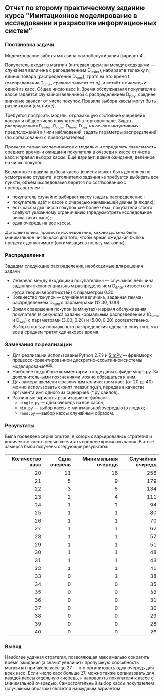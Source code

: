 ## Отчет по второму практическому заданию курса "Имитационное моделирование в исследовании и разработке информационных систем"

### Постановка задачи
Моделирование работы магазина самообслуживания (вариант 4).

Покупатель входит в магазин (интервал времени между входящими — случайная величина с рапределением D<sub>enter</sub>), набирает в тележку n<sub>i</sub> единиц товара (распределение D<sub>num</sub>), тратя на это время t<sub>i</sub> (распределение D<sub>time</sub>, среднее зависит от n<sub>i</sub>), и встаёт в очередь к одной из касс. Общее число касс k. Время обслуживания покупателя в кассе задаётся случайной величиной с распределением D<sub>pay</sub>, среднее значение зависит от числа покупок. Правила выбора кассы могут быть различными (см. ниже).

Требуется построить модель, отражающую состояние очередей к кассам и общее число покупателей в торговом зале. Задать распределения D<sub>enter</sub>, D<sub>num</sub>, D<sub>time</sub>, D<sub>pay</sub> на основе интуитивных предположений и / или наблюдений, задать параметры распределений (по согласованию с преподавателем).

Провести серию экспериментов с моделью и определить зависимость среднего времени ожидания покупателя в очереди к кассе от числа касс и правил выбора кассы. Ещё вариант: время ожидания, делённое на число покупок.

Возможные правила выбора кассы (список может быть дополнен по усмотрению студента,  исполнителю задания не требуется выбирать  все пункты, объём исследования берётся по  согласованию с преподавателем):
* покупатель случайно выбирает кассу (задать распределение);
* покупатель идёт к кассе с очередью наименьшей длины (в людях);
* есть кассы для числа покупок «не более чем», покупатели строго следуют указанному ограничению (предусмотреть исследование числа таких касс);
* одна очередь на все кассы.

Дополнительно: провести исследование, каково должно быть  минимальное число касс для того, чтобы время ожидания было в пределах допустимого (оптимизация в пользу магазина).

### Распределения
Зададим следующие распраделения, необходимые для решения задачи:
* Интервал между входящими покупателями — случайная величина, заданная экспоненциальным распределением D<sub>enter</sub> (известно из курса теории вероятностей) с параметром 0.30.
* Количество покупок — случайная величина, заданная гамма-распределением D<sub>num</sub> с параметрами (12.00, 1.00).
* Время совершения покупок (в минутах) и время обслуживания покупателя (в секундах) заданы нормальным распределением (D<sub>time</sub> и D<sub>pay</sub>) с параметрами (3.00, 0.20) и (5.00, 0.20) соответственно. Выбор в пользу нормального распределения сделан в силу того, что все в среднем тратят одинаковое время.

### Замечания по реализации
* Для реализации использованы Python 2.7.9 и [SimPy](https://simpy.readthedocs.io/) — фреймворк процессо-ориентированной дискретно-событийной системы моделирования<sup>[wiki](https://ru.wikipedia.org/wiki/SimPy)</sup>.
* Наиболее подробные комментарии в коде даны в файде single.py. За дополнительными пояснениями можно обращаться к ним.
* Для замера времени с различным количеством касс (от 20 до 40) можно использовать скрипт measuring.sh, передав в качестве аргумента имя одного из сценариев (\*.py файлов).
* Различные варианты реализации по файлам:
  * `single.py` — одна очередь на все кассы;
  * `min.py` — выбор кассы с минимальной очередью (в людях);
  * `rand.py` — выбор кассы случайным образом.

### Результаты
Была проведена серия опытов, в которых варьировались стратегия и количество касс с целью посчитать среднее время ожидания. В итоге замеров были получены следующие результаты:

|    Количество касс    |    Одна очерель   |    Минимальная очередь    |    Случайная очередь  |
|    ---:   |    ---:   |    ---:   |    ---:   |
|   20  |   11  |   16  |   256 |
|   21  |   5   |   9   |   179 |
|   22  |   3   |   5   |   134 |
|   23  |   2   |   4   |   111 |
|   24  |   1   |   2   |   94  |
|   25  |   1   |   1   |   80  |
|   26  |   1   |   1   |   70  |
|   27  |   1   |   1   |   62  |
|   28  |   1   |   1   |   57  |
|   29  |   1   |   1   |   51  |
|   30  |   1   |   1   |   48  |
|   31  |   1   |   1   |   43  |
|   32  |   1   |   1   |   41  |
|   33  |   0   |   1   |   38  |
|   34  |   0   |   0   |   35  |
|   35  |   0   |   0   |   33  |
|   36  |   0   |   0   |   31  |
|   37  |   0   |   0   |   30  |
|   38  |   0   |   0   |   29  |
|   39  |   0   |   0   |   28  |
|   40  |   0   |   0   |   26  |



### Вывод
Наиболее удачная стратегия, позволяющая максимально сократить время ожидания (а значит увеличить пропускную способность магазина) при числе касс до 27 — это организовать одну очередь для всех касс. Если число касс больше 27, можно также организовать для каждой кассы отдельную очередь, и направлять покупателя к кассе с минимальной очередью. Самостоятельный выбор кассы покупателем (случайным образом) является наихудшим вариантом.
